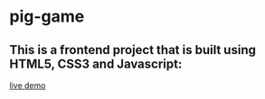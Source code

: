 # pig-game
## This is a frontend project that is built using HTML5, CSS3 and Javascript:
[live demo](https://app-pig-game.netlify.app/)
